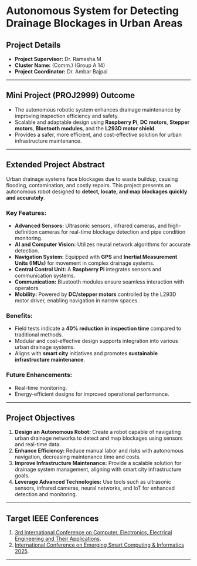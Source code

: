 # Autonomous System for Detecting Drainage Blockages in Urban Areas

## Project Details
- **Project Supervisor:** Dr. Ramesha.M  
- **Cluster Name:** (Comm.) (Group A 14)  
- **Project Coordinator:** Dr. Ambar Bajpai  

---

## Mini Project (PROJ2999) Outcome
- The autonomous robotic system enhances drainage maintenance by improving inspection efficiency and safety.  
- Scalable and adaptable design using **Raspberry Pi**, **DC motors**, **Stepper motors**, **Bluetooth modules**, and the **L293D motor shield**.  
- Provides a safer, more efficient, and cost-effective solution for urban infrastructure maintenance.  

---

## Extended Project Abstract
Urban drainage systems face blockages due to waste buildup, causing flooding, contamination, and costly repairs. This project presents an autonomous robot designed to **detect, locate, and map blockages quickly and accurately**.  

### Key Features:
- **Advanced Sensors:** Ultrasonic sensors, infrared cameras, and high-definition cameras for real-time blockage detection and pipe condition monitoring.  
- **AI and Computer Vision:** Utilizes neural network algorithms for accurate detection.  
- **Navigation System:** Equipped with **GPS** and **Inertial Measurement Units (IMUs)** for movement in complex drainage systems.  
- **Central Control Unit:** A **Raspberry Pi** integrates sensors and communication systems.  
- **Communication:** Bluetooth modules ensure seamless interaction with operators.  
- **Mobility:** Powered by **DC/stepper motors** controlled by the L293D motor driver, enabling navigation in narrow spaces.  

### Benefits:
- Field tests indicate a **40% reduction in inspection time** compared to traditional methods.  
- Modular and cost-effective design supports integration into various urban drainage systems.  
- Aligns with **smart city** initiatives and promotes **sustainable infrastructure maintenance**.  

### Future Enhancements:
- Real-time monitoring.  
- Energy-efficient designs for improved operational performance.  

---

## Project Objectives
1. **Design an Autonomous Robot:** Create a robot capable of navigating urban drainage networks to detect and map blockages using sensors and real-time data.  
2. **Enhance Efficiency:** Reduce manual labor and risks with autonomous navigation, decreasing maintenance time and costs.  
3. **Improve Infrastructure Maintenance:** Provide a scalable solution for drainage system management, aligning with smart city infrastructure goals.  
4. **Leverage Advanced Technologies:** Use tools such as ultrasonic sensors, infrared cameras, neural networks, and IoT for enhanced detection and monitoring.  

---

## Target IEEE Conferences
1. [3rd International Conference on Computer, Electronics, Electrical Engineering and Their Applications](https://example-conference-link.com).  
2. [International Conference on Emerging Smart Computing & Informatics 2025](https://example-conference-link.com).  

---

